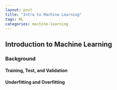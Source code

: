```yaml
---
layout: post
title: "Intro to Machine Learning"
tags: ML
categories: machine-learning
---
```


<h2> Introduction to Machine Learning </h2>

<h3> Background </h3>

<h4> Training, Test, and Validation </h4>

<h4> Underfitting and Overfitting </h4>

